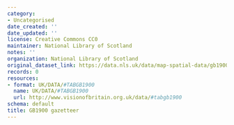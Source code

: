 ```yaml
---
category:
- Uncategorised
date_created: ''
date_updated: ''
license: Creative Commons CC0
maintainer: National Library of Scotland
notes: ''
organization: National Library of Scotland
original_dataset_link: https://data.nls.uk/data/map-spatial-data/gb1900/
records: 0
resources:
- format: UK/DATA/#TABGB1900
  name: UK/DATA/#TABGB1900
  url: http://www.visionofbritain.org.uk/data/#tabgb1900
schema: default
title: GB1900 gazetteer
---
```

